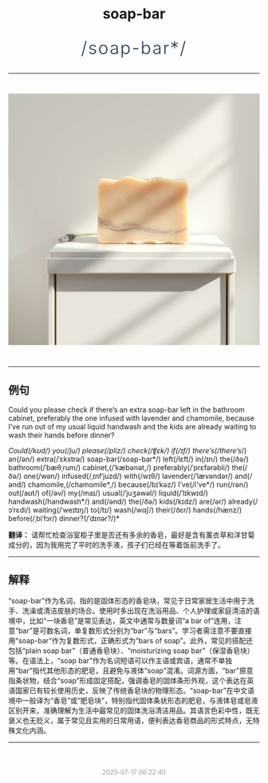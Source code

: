 <div align="center">

# soap-bar

<div style="margin: 30px 0;">
<h1 style="font-size: 2.5em; font-weight: 300; letter-spacing: 2px; margin: 0; color: #2c3e50;">
/soap-bar*/
</h1>
</div>

</div>

---

<div align="center" style="margin: 40px 0;">

![soap-bar](images/soap-bar.png)

</div>

---

## 例句

Could you please check if there’s an extra soap-bar left in the bathroom cabinet, preferably the one infused with lavender and chamomile, because I’ve run out of my usual liquid handwash and the kids are already waiting to wash their hands before dinner?

*Could(/kʊd/) you(/ju/) please(/pliz/) check(/ʧɛk/) if(/ɪf/) there’s(/there’s*/) an(/ən/) extra(/ˈɛkstrə/) soap-bar(/soap-bar*/) left(/lɛft/) in(/ɪn/) the(/ðə/) bathroom(/ˈbæθˌrum/) cabinet,(/ˈkæbənət,/) preferably(/ˈprɛfərəbli/) the(/ðə/) one(/wən/) infused(/ˌɪnfˈjuzd/) with(/wɪθ/) lavender(/ˈlævəndər/) and(/ənd/) chamomile,(/chamomile*,/) because(/bɪˈkəz/) I’ve(/i’ve*/) run(/rən/) out(/aʊt/) of(/əv/) my(/maɪ/) usual(/ˈjuʒəwəl/) liquid(/ˈlɪkwɪd/) handwash(/handwash*/) and(/ənd/) the(/ðə/) kids(/kɪdz/) are(/ər/) already(/ɔˈrɛdi/) waiting(/ˈweɪtɪŋ/) to(/tɪ/) wash(/wɑʃ/) their(/ðɛr/) hands(/hænz/) before(/ˌbiˈfɔr/) dinner?(/ˈdɪnər?/)*

**翻译：** 请帮忙检查浴室柜子里是否还有多余的香皂，最好是含有薰衣草和洋甘菊成分的，因为我用完了平时的洗手液，孩子们已经在等着饭前洗手了。

---

## 解释

“soap-bar”作为名词，指的是固体形态的香皂块，常见于日常家居生活中用于洗手、洗澡或清洁皮肤的场合。使用时多出现在洗浴用品、个人护理或家庭清洁的语境中，比如“一块香皂”是常见表达，英文中通常与数量词“a bar of”连用，注意“bar”是可数名词，单复数形式分别为“bar”与“bars”。学习者需注意不要直接用“soap-bar”作为复数形式，正确形式为“bars of soap”。此外，常见的搭配还包括“plain soap bar”（普通香皂块）、“moisturizing soap bar”（保湿香皂块）等。在语法上，“soap bar”作为名词短语可以作主语或宾语，通常不单独用“bar”指代其他形态的肥皂，且避免与液体“soap”混淆。词源方面，“bar”原意指条状物，结合“soap”形成固定搭配，强调香皂的固体条形外观，这个表达在英语国家已有较长使用历史，反映了传统香皂块的物理形态。“soap-bar”在中文语境中一般译为“香皂”或“肥皂块”，特别指代固体条状形态的肥皂，与液体皂或皂液区别开来，准确理解为生活中最常见的固体洗浴清洁用品。其语言色彩中性，既无褒义也无贬义，属于常见且实用的日常用语，便利表达香皂商品的形式特点，无特殊文化内涵。


---

<div align="center" style="margin-top: 50px;">
<small style="color: #999; font-size: 0.9em;">2025-07-17 06:22:40</small>
</div>
